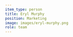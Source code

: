 ```yaml
---
item_type: person
title: Eryl Murphy
position: Marketing
image: images/eryl-murphy.png
role: team
---
```


